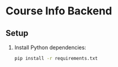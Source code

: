# Course Info Backend

## Setup
1. Install Python dependencies:
   ```bash
   pip install -r requirements.txt
